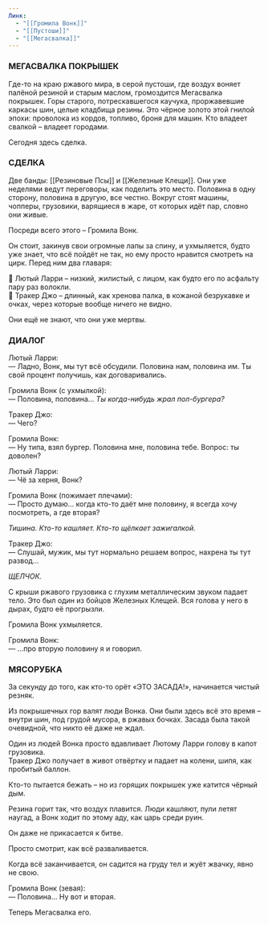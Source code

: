 ```yaml
---
Линк:
  - "[[Громила Вонк]]"
  - "[[Пустоши]]"
  - "[[Мегасвалка]]"
---
```

### МЕГАСВАЛКА ПОКРЫШЕК  

Где-то на краю ржавого мира, в серой пустоши, где воздух воняет палёной резиной и старым маслом, громоздится Мегасвалка покрышек. Горы старого, потрескавшегося каучука, проржавевшие каркасы шин, целые кладбища резины. Это чёрное золото этой гнилой эпохи: проволока из кордов, топливо, броня для машин. Кто владеет свалкой – владеет городами.  

Сегодня здесь сделка.  

### СДЕЛКА  

Две банды: [[Резиновые Псы]] и [[Железные Клещи]]. Они уже неделями ведут переговоры, как поделить это место. Половина в одну сторону, половина в другую, все честно. Вокруг стоят машины, чопперы, грузовики, варящиеся в жаре, от которых идёт пар, словно они живые.  

Посреди всего этого – Громила Вонк.  

Он стоит, закинув свои огромные лапы за спину, и ухмыляется, будто уже знает, что всё пойдёт не так, но ему просто нравится смотреть на цирк. Перед ним два главаря:  

🔹 Лютый Ларри – низкий, жилистый, с лицом, как будто его по асфальту пару раз волокли.  
🔹 Тракер Джо – длинный, как хренова палка, в кожаной безрукавке и очках, через которые вообще ничего не видно.  

Они ещё не знают, что они уже мертвы.  

### ДИАЛОГ  

Лютый Ларри:  
— Ладно, Вонк, мы тут всё обсудили. Половина нам, половина им. Ты свой процент получишь, как договаривались.  

Громила Вонк (с ухмылкой):  
— Половина, половина… *Ты когда-нибудь жрал пол-бургера?*  

Тракер Джо:  
— Чего?  

Громила Вонк:  
— Ну типа, взял бургер. Половина мне, половина тебе. Вопрос: ты доволен?  

Лютый Ларри:  
— Чё за херня, Вонк?  

Громила Вонк (пожимает плечами):  
— Просто думаю… когда кто-то даёт мне половину, я всегда хочу посмотреть, а где вторая?  

*Тишина. Кто-то кашляет. Кто-то щёлкает зажигалкой.*  

Тракер Джо:  
— Слушай, мужик, мы тут нормально решаем вопрос, нахрена ты тут развод…  

*ЩЕЛЧОК.*  

С крыши ржавого грузовика с глухим металлическим звуком падает тело. Это был один из бойцов Железных Клещей. Вся голова у него в дырах, будто её прогрызли.  

Громила Вонк ухмыляется.  

Громила Вонк:  
— …про вторую половину я и говорил.  

### МЯСОРУБКА  

За секунду до того, как кто-то орёт «ЭТО ЗАСАДА!», начинается чистый резняк.  

Из покрышечных гор валят люди Вонка. Они были здесь всё это время – внутри шин, под грудой мусора, в ржавых бочках. Засада была такой очевидной, что никто её даже не ждал.  

Один из людей Вонка просто вдавливает Лютому Ларри голову в капот грузовика.  
Тракер Джо получает в живот отвёртку и падает на колени, шипя, как пробитый баллон.  

Кто-то пытается бежать – но из горящих покрышек уже катится чёрный дым.  

Резина горит так, что воздух плавится. Люди кашляют, пули летят наугад, а Вонк ходит по этому аду, как царь среди руин.  

Он даже не прикасается к битве.  

Просто смотрит, как всё разваливается.  

Когда всё заканчивается, он садится на груду тел и жуёт жвачку, явно не свою.  

Громила Вонк (зевая):  
— Половина… Ну вот и вторая.  

Теперь Мегасвалка его.